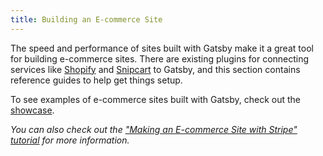 ```yaml
---
title: Building an E-commerce Site
---
```


The speed and performance of sites built with Gatsby make it a great tool for building e-commerce sites. There are existing plugins for connecting services like [Shopify](/packages/gatsby-source-shopify/) and [Snipcart](/packages/gatsby-plugin-snipcart/) to Gatsby, and this section contains reference guides to help get things setup.

To see examples of e-commerce sites built with Gatsby, check out the [showcase](/showcase/?filters%5B0%5D=E-commerce).

<GuideList slug={props.slug} />

_You can also check out the ["Making an E-commerce Site with Stripe" tutorial](/tutorial/ecommerce-tutorial/) for more information._

